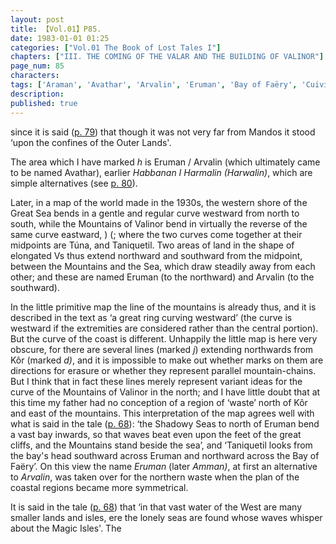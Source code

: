 ```yaml
---
layout: post
title: 【Vol.01】P85.
date: 1983-01-01 01:25
categories: ["Vol.01 The Book of Lost Tales I"]
chapters: ["III. THE COMING OF THE VALAR AND THE BUILDING OF VALINOR"]
page_num: 85
characters: 
tags: ['Araman', 'Avathar', 'Arvalin', 'Eruman', 'Bay of Faëry', 'Cuiviénen', 'Great Sea(s)', 'Habbanan', 'Harmalin', 'Harwalin', 'Kôr', 'Magic Isles', 'Mountains of Valinor', 'Shadowy Seas', 'Talkamarda']
description: 
published: true
---
```


<p style="text-indent: 0;">
since it is said (<a href="{{site.baseurl}}/vol01-p79">p. 79</a>) that though it was not very far from Mandos it stood ‘upon the confines of the Outer Lands'.
</p>

The area which I have marked <I>h</I> is Eruman / Arvalin (which ultimately came to be named Avathar), earlier <I>Habbanan I Harmalin (Harwalin)</I>, which are simple alternatives (see [p. 80]({{site.baseurl}}/vol01-p80)).

Later, in a map of the world made in the 1930s, the western shore of the Great Sea bends in a gentle and regular curve westward from north to south, while the Mountains of Valinor bend in virtually the reverse of the same curve eastward, ) (; where the two curves come together at their midpoints are Túna, and Taniquetil. Two areas of land in the shape of elongated Vs thus extend northward and southward from the midpoint, between the Mountains and the Sea, which draw steadily away from each other; and these are named Eruman (to the northward) and Arvalin (to the southward).

In the little primitive map the line of the mountains is already thus, and it is described in the text as ‘a great ring curving westward’ (the curve is westward if the extremities are considered rather than the central portion). But the curve of the coast is different. Unhappily the little map is here very obscure, for there are several lines (marked <I>j</I>) extending northwards from Kôr (marked <I>d)</I>, and it is impossible to make out whether marks on them are directions for erasure or whether they represent parallel mountain-chains. But I think that in fact these lines merely represent variant ideas for the curve of the Mountains of Valinor in the north; and I have little doubt that at this time my father had no conception of a region of ‘waste’ north of Kôr and east of the mountains. This interpretation of the map agrees well with what is said in the tale ([p. 68]({{site.baseurl}}/vol01-p68)): ‘the Shadowy Seas to north of Eruman bend a vast bay inwards, so that waves beat even upon the feet of the great cliffs, and the Mountains stand beside the sea’, and ‘Taniquetil looks from the bay's head southward across Eruman and northward across the Bay of Faëry’. On this view the name <I>Eruman</I> (later <I>Amman)</I>, at first an alternative to <I>Arvalin</I>, was taken over for the northern waste when the plan of the coastal regions became more symmetrical.

It is said in the tale ([p. 68]({{site.baseurl}}/vol01-p68)) that ‘in that vast water of the West are many smaller lands and isles, ere the lonely seas are found whose waves whisper about the Magic Isles'. The

